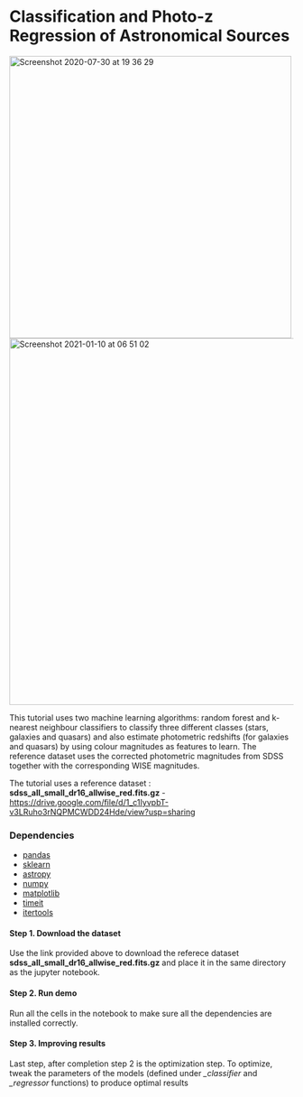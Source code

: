 # Classification and Photo-z Regression of Astronomical Sources 

<img alt="Screenshot 2020-07-30 at 19 36 29" src="https://user-images.githubusercontent.com/42966715/88962852-4eb3d080-d2a7-11ea-9b65-9ce540415c1a.png" width="500"/><img width="650" alt="Screenshot 2021-01-10 at 06 51 02" src="https://user-images.githubusercontent.com/42966715/104114726-6096a680-5310-11eb-8d34-cbb91d5efc30.png">

This tutorial uses two machine learning algorithms: random forest and k-nearest neighbour classifiers to classify three different classes (stars, galaxies and quasars) and also estimate photometric redshifts (for galaxies and quasars) by using colour magnitudes as features to learn. The reference dataset uses the corrected photometric magnitudes from SDSS together with the corresponding WISE magnitudes. 

The tutorial uses a reference dataset : **sdss_all_small_dr16_allwise_red.fits.gz** - https://drive.google.com/file/d/1_c1IyvpbT-v3LRuho3rNQPMCWDD24Hde/view?usp=sharing

### Dependencies

* [pandas](https://pandas.pydata.org/)
* [sklearn](scikit-learn.org/)
* [astropy](https://www.astropy.org)
* [numpy](https://numpy.org)
* [matplotlib](https://matplotlib.org)
* [timeit](https://docs.python.org/3/library/timeit.html)
* [itertools](https://docs.python.org/3/library/itertools.html)

#### Step 1. Download the dataset

Use the link provided above to download the referece dataset **sdss_all_small_dr16_allwise_red.fits.gz** and place it in the same directory as the jupyter notebook.

#### Step 2. Run demo

Run all the cells in the notebook to make sure all the dependencies are installed correctly.

#### Step 3. Improving results

Last step, after completion step 2 is the optimization step. To optimize, tweak the parameters of the models (defined under *_classifier* and *_regressor* functions) to produce optimal results 
